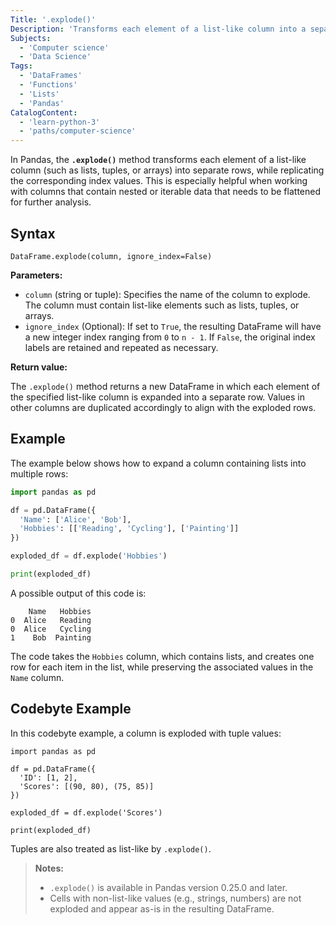 ```yaml
---
Title: '.explode()'
Description: 'Transforms each element of a list-like column into a separate row.'
Subjects:
  - 'Computer science'
  - 'Data Science'
Tags:
  - 'DataFrames'
  - 'Functions'
  - 'Lists'
  - 'Pandas'
CatalogContent:
  - 'learn-python-3'
  - 'paths/computer-science'
---
```


In Pandas, the **`.explode()`** method transforms each element of a list-like column (such as lists, tuples, or arrays) into separate rows, while replicating the corresponding index values. This is especially helpful when working with columns that contain nested or iterable data that needs to be flattened for further analysis.

## Syntax

```pseudo
DataFrame.explode(column, ignore_index=False)
```

**Parameters:**

- `column` (string or tuple): Specifies the name of the column to explode. The column must contain list-like elements such as lists, tuples, or arrays.
- `ignore_index` (Optional): If set to `True`, the resulting DataFrame will have a new integer index ranging from `0` to `n - 1`. If `False`, the original index labels are retained and repeated as necessary.

**Return value:**

The `.explode()` method returns a new DataFrame in which each element of the specified list-like column is expanded into a separate row. Values in other columns are duplicated accordingly to align with the exploded rows.

## Example

The example below shows how to expand a column containing lists into multiple rows:

```py
import pandas as pd

df = pd.DataFrame({
  'Name': ['Alice', 'Bob'],
  'Hobbies': [['Reading', 'Cycling'], ['Painting']]
})

exploded_df = df.explode('Hobbies')

print(exploded_df)
```

A possible output of this code is:

```shell
    Name   Hobbies
0  Alice   Reading
0  Alice   Cycling
1    Bob  Painting
```

The code takes the `Hobbies` column, which contains lists, and creates one row for each item in the list, while preserving the associated values in the `Name` column.

## Codebyte Example

In this codebyte example, a column is exploded with tuple values:

```codebyte/python
import pandas as pd

df = pd.DataFrame({
  'ID': [1, 2],
  'Scores': [(90, 80), (75, 85)]
})

exploded_df = df.explode('Scores')

print(exploded_df)
```

Tuples are also treated as list-like by `.explode()`.

> **Notes:**
>
> - `.explode()` is available in Pandas version 0.25.0 and later.
> - Cells with non-list-like values (e.g., strings, numbers) are not exploded and appear as-is in the resulting DataFrame.
